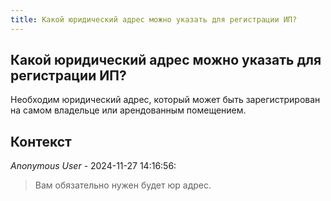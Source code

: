 ```yaml
---
title: Какой юридический адрес можно указать для регистрации ИП?
---
```


## Какой юридический адрес можно указать для регистрации ИП?

Необходим юридический адрес, который может быть зарегистрирован на самом владельце или арендованным помещением.

## Контекст

_Anonymous User_ - 2024-11-27 14:16:56:

> Вам обязательно нужен будет юр адрес.

